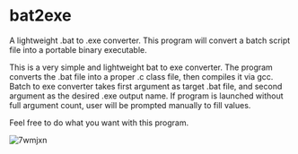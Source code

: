 # bat2exe
A lightweight .bat to .exe converter. This program will convert a batch script file into a portable binary executable.

This is a very simple and lightweight bat to exe converter. The program converts the .bat file into a proper .c class file, then compiles it via gcc.
Batch to exe converter takes first argument as target .bat file, and second argument as the desired .exe output name.
If program is launched without full argument count, user will be prompted manually to fill values.

Feel free to do what you want with this program.

![7wmjxn](https://github.com/realChrisDeBon/bat2exe/assets/97779307/6b3160dd-21b2-459b-880a-6ac77d20ca0e)
